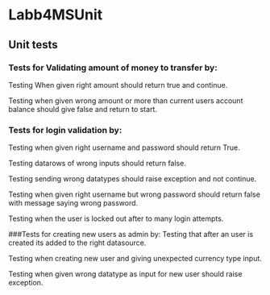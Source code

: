 # Labb4MSUnit

## Unit tests

### Tests for Validating amount of money to transfer by:
Testing When given right amount should return true and continue.

Testing when given wrong amount or more than current users account balance should give false and return to start.

### Tests for login validation by:
Testing when given right username and password should return True.

Testing datarows of wrong inputs should return false.

Testing sending wrong datatypes should raise exception and not continue.

Testing when given right username but wrong password should return false with message saying wrong password.

Testing when the user is locked out after to many login attempts.

###Tests for creating new users as admin by:
Testing that after an user is created its added to the right datasource.

Testing when creating new user and giving unexpected currency type input.

Testing when given wrong datatype as input for new user should raise exception.
